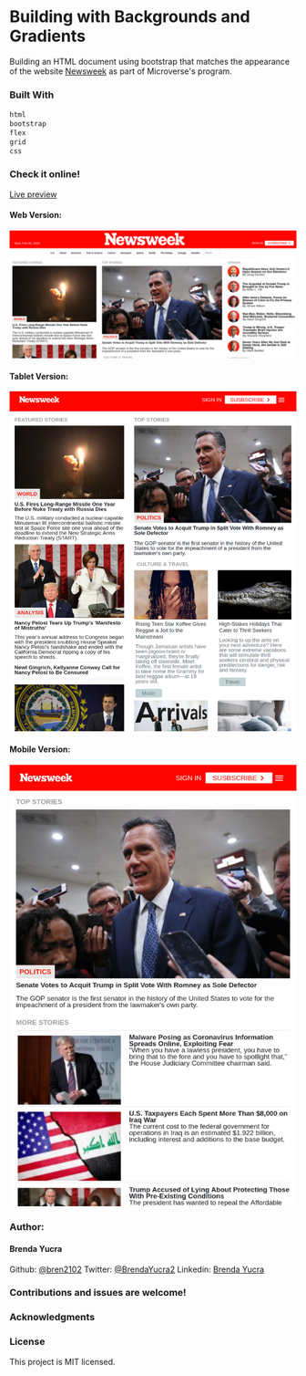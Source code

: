 # Building with Backgrounds and Gradients 
  Building an HTML document using bootstrap that matches the appearance of the website [Newsweek](https://www.newsweek.com/) as part of Microverse's program.

### Built With
    html
    bootstrap
    flex
    grid
    css

### Check it online!
[Live preview](https://raw.githack.com/bren2102/newsweek-clone/clone-branch/index.html)

#### Web Version:
![Web Version](/resources/web-display.png)

#### Tablet Version:
![Tablet Version](/resources/tablet-display.png)

#### Mobile Version:
![Mobile Version](/resources/mobile-display.png)

### Author:

#### Brenda Yucra
Github: [@bren2102](https://github.com/bren2102) 
Twitter: [@BrendaYucra2](https://twitter.com/BrendaYucra)
Linkedin: [Brenda Yucra](https://www.linkedin.com/in/brenda-yucra-51980681/)


### Contributions and issues are welcome!

### Acknowledgments
    
### License
This project is MIT licensed.